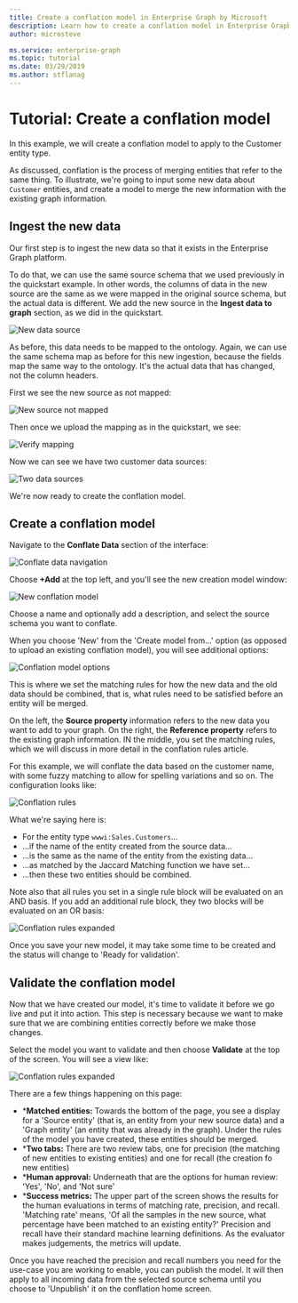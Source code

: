 ```yaml
---
title: Create a conflation model in Enterprise Graph by Microsoft
description: Learn how to create a conflation model in Enterprise Graph by Microsoft
author: microsteve

ms.service: enterprise-graph
ms.topic: tutorial
ms.date: 03/29/2019
ms.author: stflanag
---
```


# Tutorial: Create a conflation model

In this example, we will create a conflation model to apply to the Customer entity type.

As discussed, conflation is the process of merging entities that refer to the same thing. To illustrate, we're going to input some new data about ```Customer``` entities, and create a model to merge the new information with the existing graph information.

## Ingest the new data

Our first step is to ingest the new data so that it exists in the Enterprise Graph platform.

To do that, we can use the same source schema that we used previously in the quickstart example. In other words, the columns of data in the new source are the same as we were mapped in the original source schema, but the actual data is different. We add the new source in the **Ingest data to graph** section, as we did in the quickstart.

![New data source](media/conflation-tutorial/C1-new-data-source.png)

As before, this data needs to be mapped to the ontology. Again, we can use the same schema map as before for this new ingestion, because the fields map the same way to the ontology. It's the actual data that has changed, not the column headers.

First we see the new source as not mapped:

![New source not mapped](media/conflation-tutorial/C2-new-source-not-mapped.png)

Then once we upload the mapping as in the quickstart, we see:

![Verify mapping](media/conflation-tutorial/C4-verify-mapping.png)

Now we can see we have two customer data sources:

![Two data sources](media/conflation-tutorial/C5-two-data-sources.png)

We're now ready to create the conflation model.

## Create a conflation model

Navigate to the **Conflate Data** section of the interface:

![Conflate data navigation](media/conflation-tutorial/C6-nav-to-conflate-data.png)

Choose **+Add** at the top left, and you'll see the new creation model window:

![New conflation model](media/conflation-tutorial/C7-new-conflation-model-1.png)

Choose a name and optionally add a description, and select the source schema you want to conflate.

When you choose 'New' from the 'Create model from...' option (as opposed to upload an existing conflation model), you will see additional options:

![Conflation model options](media/conflation-tutorial/C8-new-conflation-model-2.png)

This is where we set the matching rules for how the new data and the old data should be combined, that is, what rules need to be satisfied before an entity will be merged.

On the left, the **Source property** information refers to the new data you want to add to your graph. On the right, the **Reference property** refers to the existing graph information. IN the middle, you set the matching rules, which we will discuss in more detail in the conflation rules article.

For this example, we will conflate the data based on the customer name, with some fuzzy matching to allow for spelling variations and so on. The configuration looks like:

![Conflation rules](media/conflation-tutorial/C11-rule-set.png)

What we're saying here is:
* For the entity type ```wwwi:Sales.Customers```...
* ...if the name of the entity created from the source data...
* ...is the same as the name of the entity from the existing data...
* ...as matched by the Jaccard Matching function we have set...
* ...then these two entities should be combined.

Note also that all rules you set in a single rule block will be evaluated on an AND basis. If you add an additional rule block, they two blocks will be evaluated on an OR basis:

![Conflation rules expanded](media/conflation-tutorial/C12-expanded-rule-set.png)

Once you save your new model, it may take some time to be created and the status will change to 'Ready for validation'.

## Validate the conflation model

Now that we have created our model, it's time to validate it before we go live and put it into action. This step is necessary because we want to make sure that we are combining entities correctly before we make those changes.

Select the model you want to validate and then choose **Validate** at the top of the screen. You will see a view like:

![Conflation rules expanded](media/conflation-tutorial/C13-validation-view.png)

There are a few things happening on this page:

* ***Matched entities:** Towards the bottom of the page, you see a display for a 'Source entity' (that is, an entity from your new source data) and a 'Graph entity' (an entity that was already in the graph). Under the rules of the model you have created, these entities should be merged.
* ***Two tabs:** There are two review tabs, one for precision (the matching of new entities to existing entities) and one for recall (the creation fo new entities)
* ***Human approval:** Underneath that are the options for human review: 'Yes', 'No', and 'Not sure'
* ***Success metrics:** The upper part of the screen shows the results for the human evaluations in terms of matching rate, precision, and recall. 'Matching rate' means, 'Of all the samples in the new source, what percentage have been matched to an existing entity?' Precision and recall have their standard machine learning definitions. As the evaluator makes judgements, the metrics will update.

Once you have reached the precision and recall numbers you need for the use-case you are working to enable, you can publish the model. It will then apply to all incoming data from the selected source schema until you choose to 'Unpublish' it on the conflation home screen.
